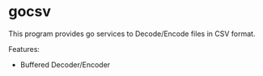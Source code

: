 # gocsv

This program provides go services to Decode/Encode files in CSV format.

Features:
* Buffered Decoder/Encoder